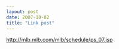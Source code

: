 ```yaml
---
layout: post
date: 2007-10-02
title: "Link post"
---
```

<http://mlb.mlb.com/mlb/schedule/ps_07.jsp>

